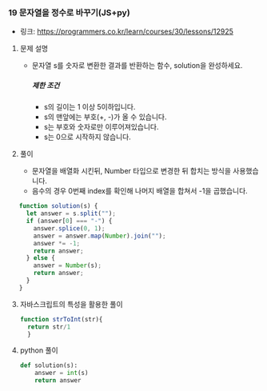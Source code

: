 ### 19 문자열을 정수로 바꾸기(JS+py)

* 링크: https://programmers.co.kr/learn/courses/30/lessons/12925

1. 문제 설명

   * 문자열 s를 숫자로 변환한 결과를 반환하는 함수, solution을 완성하세요.

     ##### 제한 조건

     - s의 길이는 1 이상 5이하입니다.
     - s의 맨앞에는 부호(+, -)가 올 수 있습니다.
     - s는 부호와 숫자로만 이루어져있습니다.
     - s는 0으로 시작하지 않습니다.

2. 풀이

   * 문자열을 배열화 시킨뒤, Number 타입으로 변경한 뒤 합치는 방식을 사용했습니다.
   * 음수의 경우 0번째 index를 확인해 나머지 배열을 합쳐서 -1을 곱했습니다.
   
```js
   function solution(s) {
     let answer = s.split("");
     if (answer[0] === "-") {
       answer.splice(0, 1);
       answer = answer.map(Number).join("");
       answer *= -1;
       return answer;
     } else {
       answer = Number(s);
       return answer;
     }
   }
```

   

   

3. 자바스크립트의 특성을 활용한 풀이

   ```js
   function strToInt(str){
     return str/1
     }
   ```
   
4. python 풀이

   ```python
   def solution(s):
       answer = int(s)
       return answer
   ```

   

